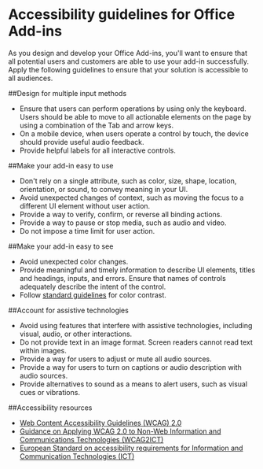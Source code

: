 # Accessibility guidelines for Office Add-ins

As you design and develop your Office Add-ins, you'll want to ensure that all potential users and customers are able to use your add-in successfully. Apply the following guidelines to ensure that your solution is accessible to all audiences.

##Design for multiple input methods

- Ensure that users can perform operations by using only the keyboard. Users should be able to move to all actionable elements on the page by using a combination of the Tab and arrow keys.
- On a mobile device, when users operate a control by touch, the device should provide useful audio feedback.
- Provide helpful labels for all interactive controls. 

##Make your add-in easy to use

- Don't rely on a single attribute, such as color, size, shape, location, orientation, or sound, to convey meaning in your UI.
- Avoid unexpected changes of context, such as moving the focus to a different UI element without user action.
- Provide a way to verify, confirm, or reverse all binding actions.
- Provide a way to pause or stop media, such as audio and video.
- Do not impose a time limit for user action.

##Make your add-in easy to see

- Avoid unexpected color changes.
- Provide meaningful and timely information to describe UI elements, titles and headings, inputs, and errors. Ensure that names of controls adequately describe the intent of the control.
- Follow [standard guidelines](http://www.w3.org/TR/UNDERSTANDING-WCAG20/visual-audio-contrast-contrast.html) for color contrast.

##Account for assistive technologies

- Avoid using features that interfere with assistive technologies, including visual, audio, or other interactions.
- Do not provide text in an image format. Screen readers cannot read text within images.
- Provide a way for users to adjust or mute all audio sources.
- Provide a way for users to turn on captions or audio description with audio sources.
- Provide alternatives to sound as a means to alert users, such as visual cues or vibrations.

##Accessibility resources

- [Web Content Accessibility Guidelines (WCAG) 2.0](http://www.w3.org/TR/wcag2ict/#REF-WCAG20)
- [Guidance on Applying WCAG 2.0 to Non-Web Information and Communications Technologies (WCAG2ICT)](http://www.w3.org/TR/wcag2ict/)
- [European Standard on accessibility requirements for Information and Communication Technologies (ICT)](http://www.etsi.org/deliver/etsi_en/301500_301599/301549/01.00.00_20/en_301549v010000c.pdf)


